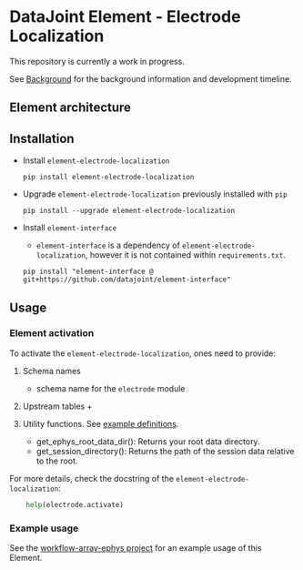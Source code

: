 # DataJoint Element - Electrode Localization

This repository is currently a work in progress.

See [Background](Background.md) for the background information and development timeline.

## Element architecture
<!-- ![element-electrode-localization](https://github.com/datajoint/element-electrode-localization/blob/main/images/diagram_electrode-localization.svg) -->
## Installation

+ Install `element-electrode-localization`
    ```
    pip install element-electrode-localization
    ```

+ Upgrade `element-electrode-localization` previously installed with `pip`
    ```
    pip install --upgrade element-electrode-localization
    ```

+ Install `element-interface`

    + `element-interface` is a dependency of `element-electrode-localization`, however
      it is not contained within `requirements.txt`.
     
    ```
    pip install "element-interface @ git+https://github.com/datajoint/element-interface"
    ```

## Usage

### Element activation

To activate the `element-electrode-localization`, ones need to provide:

1. Schema names
    + schema name for the `electrode` module

2. Upstream tables
     + 

3. Utility functions. See [example definitions](https://github.com/datajoint/workflow-array-ephys/blob/main/workflow_array_ephys/paths.py).
    + get_ephys_root_data_dir(): Returns your root data directory.
    + get_session_directory(): Returns the path of the session data relative to the
      root.

For more details, check the docstring of the `element-electrode-localization`:
```python
    help(electrode.activate)
```
### Example usage

See the [workflow-array-ephys project](https://github.com/datajoint/workflow-array-ephys) for an example usage of this Element.
